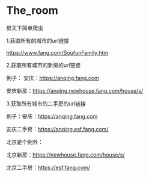 # The_room
房天下简单爬虫

1.获取所有的城市的url链接

https://www.fang.com/SoufunFamily.htm

2.获取所有城市的新房的url链接

例子： 安庆：https://anqing.fang.com

安庆新房：https://anqing.newhouse.fang.com/house/s/

3.获取所有城市的二手房的url链接

例子：安庆：https://anqing.fang.com

安庆二手房：https://anqing.esf.fang.com/

北京是个例外：

北京新房：https://newhouse.fang.com/house/s/

北京二手房：https://esf.fang.com/
